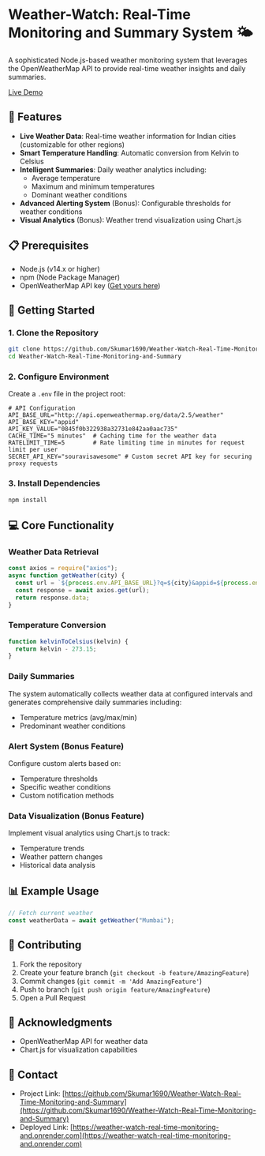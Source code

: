 # Weather-Watch: Real-Time Monitoring and Summary System 🌤
A sophisticated Node.js-based weather monitoring system that leverages the OpenWeatherMap API to provide real-time weather insights and daily summaries.

[Live Demo](https://weather-watch-real-time-monitoring-and.onrender.com)

## 🌟 Features
- **Live Weather Data**: Real-time weather information for Indian cities (customizable for other regions)
- **Smart Temperature Handling**: Automatic conversion from Kelvin to Celsius
- **Intelligent Summaries**: Daily weather analytics including:
  - Average temperature
  - Maximum and minimum temperatures
  - Dominant weather conditions
- **Advanced Alerting System** (Bonus): Configurable thresholds for weather conditions
- **Visual Analytics** (Bonus): Weather trend visualization using Chart.js

## 📋 Prerequisites
- Node.js (v14.x or higher)
- npm (Node Package Manager)
- OpenWeatherMap API key ([Get yours here](https://home.openweathermap.org/users/sign_up))

## 🚀 Getting Started
### 1. Clone the Repository
```bash
git clone https://github.com/Skumar1690/Weather-Watch-Real-Time-Monitoring-and-Summary.git
cd Weather-Watch-Real-Time-Monitoring-and-Summary
```

### 2. Configure Environment
Create a `.env` file in the project root:
```env
# API Configuration
API_BASE_URL="http://api.openweathermap.org/data/2.5/weather"
API_BASE_KEY="appid"
API_KEY_VALUE="0845f0b322938a32731e842aa0aac735"
CACHE_TIME="5 minutes"  # Caching time for the weather data
RATELIMIT_TIME=5        # Rate limiting time in minutes for request limit per user
SECRET_API_KEY="souravisawesome" # Custom secret API key for securing proxy requests
```

### 3. Install Dependencies
```bash
npm install
```

## 💻 Core Functionality
### Weather Data Retrieval
```javascript
const axios = require("axios");
async function getWeather(city) {
  const url = `${process.env.API_BASE_URL}?q=${city}&appid=${process.env.API_KEY_VALUE}`;
  const response = await axios.get(url);
  return response.data;
}
```

### Temperature Conversion
```javascript
function kelvinToCelsius(kelvin) {
  return kelvin - 273.15;
}
```

### Daily Summaries
The system automatically collects weather data at configured intervals and generates comprehensive daily summaries including:
- Temperature metrics (avg/max/min)
- Predominant weather conditions

### Alert System (Bonus Feature)
Configure custom alerts based on:
- Temperature thresholds
- Specific weather conditions
- Custom notification methods

### Data Visualization (Bonus Feature)
Implement visual analytics using Chart.js to track:
- Temperature trends
- Weather pattern changes
- Historical data analysis

## 📊 Example Usage
```javascript
// Fetch current weather
const weatherData = await getWeather("Mumbai");
```

## 🤝 Contributing
1. Fork the repository
2. Create your feature branch (`git checkout -b feature/AmazingFeature`)
3. Commit changes (`git commit -m 'Add AmazingFeature'`)
4. Push to branch (`git push origin feature/AmazingFeature`)
5. Open a Pull Request

## 🙏 Acknowledgments
- OpenWeatherMap API for weather data
- Chart.js for visualization capabilities

## 📧 Contact
- Project Link: [https://github.com/Skumar1690/Weather-Watch-Real-Time-Monitoring-and-Summary](https://github.com/Skumar1690/Weather-Watch-Real-Time-Monitoring-and-Summary)
- Deployed Link: [https://weather-watch-real-time-monitoring-and.onrender.com](https://weather-watch-real-time-monitoring-and.onrender.com)
